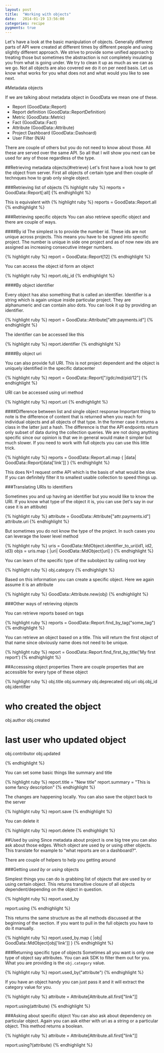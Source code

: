 ```yaml
---
layout: post
title:  "Working with objects"
date:   2014-01-19 13:56:00
categories: recipe
pygments: true
---
```


Let's have a look at the basic manipulation of objects. Generally different parts of API were created at different times by different people and using slightly different approach. We strive to provide some unified approach to treating those but sometimes the abstraction is not completely insulating you from what is going under. We try to clean it up as much as we can as we go. Not all objects are also covered we do it on per need basis. Let us know what works for you what does not and what would you like to see next.

#Metadata objects

If we are talking about metadata object in GoodData we mean one of these.
- Report (GoodData::Report)
- Report definition (GoodData::ReportDefinition)
- Metric (GoodData::Metric)
- Fact (GoodData::Fact)
- Attribute (GoodData::Attribute)
- Project Dashboard (GoodData::Dashoard)
- User Filter (N/A)

There are couple of others but you do not need to know about those. All these are served over the same API. So all that I will show you next can be used for any of those regardless of the type.

##Retrieving metadata objects{#retrieve}
Let's first have a look how to get the object from server. First all objects of certain type and then couple of technques how to grab only single object.

###Retrieving list of objects
{% highlight ruby %}
reports = GoodData::Report[:all]
{% endhighlight %}

This is equivalent with
{% highlight ruby %}
reports = GoodData::Report.all
{% endhighlight %}

###Retrieving specific objects
You can also retrieve specific object and there are couple of ways.

####By id
The simplest is to provide the number id. These ids are not unique across projects. This means you have to be signed into specific project. The number is unique in side one project and as of now new ids are assigned as increasing consecutive integer numbers.

{% highlight ruby %}
report = GoodData::Report[12]
{% endhighlight %}

You can access the object id form an object

{% highlight ruby %}
report.obj_id
{% endhighlight %}

####By object identifier

Every object has also something that is called an identifier. Identifier is a string which is again unique inside particular project. They are alphanumeric and can contain also dots. You can look it up by providing an identifier.

{% highlight ruby %}
report = GoodData::Attribute["attr.payments.id"]
{% endhighlight %}

The identifier can be accessed like this

{% highlight ruby %}
report.identifier
{% endhighlight %}

####By object uri

You can also provide full URI. This is not project dependent and the object is uniquely identified in the specific datacenter

{% highlight ruby %}
report = GoodData::Report["/gdc/md/pid/12"]
{% endhighlight %}

URI can be accessed using uri method

{% highlight ruby %}
report.uri
{% endhighlight %}

####Difference between list and single object response
Important thing to note is the difference of content that is returned when you reach for individual objects and all objects of that type. In the former case it returns a class in the latter just a hash. The difference is that the API endpoints return only subset of data during the collection queries. We are not doing anything specific since our opinion is that we in general would make it simpler but much slower. If you need to work with full objects you can use this little trick.

{% highlight ruby %}
reports = GoodData::Report.all.map { |data| GoodData::Report[data['link']] }
{% endhighlight %}

This does N+1 request onthe API which is the basis of what would be slow. If you can definitely filter it to smallest usable collection to speed things up.

###Translating URIs to identifiers

Sometimes you and up having an identifier but you would like to know the URI. If you know what type of the object it is, you can use (let's say in our case it is an attibute)

{% highlight ruby %}
attribute = GoodData::Attribute["attr.payments.id"]
attribute.uri
{% endhighlight %}

But sometimes you do not know the type of the project. In such cases you can leverage the lower level method

{% highlight ruby %}
uris = GoodData::MdObject.identifier_to_uri(id1, id2, id3)
objs = uris.map { |uri| GoodData::MdObject[uri] }
{% endhighlight %}

You can learn of the specific type of the subobject by calling root key

{% highlight ruby %}
obj.category
{% endhighlight %}

Based on this information you can create a specific object. Here we again assume it is an attribute

{% highlight ruby %}
GoodData::Attribute.new(obj)
{% endhighlight %}

###Other ways of retrieving objects

You can retrieve reports based on tags

{% highlight ruby %}
reports = GoodData::Report.find_by_tag("some_tag")
{% endhighlight %}

You can retrieve an object based on a title. This will return the first object of that name since obviously name does not need to be unique.

{% highlight ruby %}
report = GoodData::Report.find_first_by_title('My first report')
{% endhighlight %}

##Accesssing object properties
There are couple properties that are accessible for every type of these object

{% highlight ruby %}
obj.title
obj.summary
obj.deprecated
obj.uri
obj.obj_id
obj.identifier

# who created the object
obj.author
obj.created

# last user who updated object
obj.contributor
obj.updated

{% endhighlight %}

You can set some basic things like summary and title

{% highlight ruby %}
report.title = "New title"
report.summary = "This is some fancy description"
{% endhighlight %}

The changes are happening locally. You can also save the object back to the server

{% highlight ruby %}
report.save
{% endhighlight %}

You can delete it

{% highlight ruby %}
report.delete
{% endhighlight %}

##Used by using
Since metadata about project is one big tree you can also ask about those edges. Which object are used by or using other objects. This translate for example to "what reports are on a dashboard?".

There are couple of helpers to help you getting around

###Getting *used by* or *using* objects

Simplest things you can do is grabbing list of objects that are used by or using certain object. This returns transitive closure of all objects dependent/depending on the object in question.

{% highlight ruby %}
report.used_by

report.using
{% endhighlight %}

This returns the same structure as the all methods discussed at the beginning of the section. If you want to pull in the full objects you have to do it manually.

{% highlight ruby %}
report.used_by.map { |obj| GoodData::MdObject[obj['link']] }
{% endhighlight %}

###Returning specific type of objects
Sometimes all you want is only one type of object say attributes. You can ask SDK to filter them out for you. What you are providing is the `obj.category` value.

{% highlight ruby %}
report.used_by("attribute")
{% endhighlight %}

If you have an object handy you can just pass it and it will extract the category value for you.

{% highlight ruby %}
attribute = Attribute[Attribute.all.first["link"]]

report.using(attribute)
{% endhighlight %}

###Asking about specific object
You can also ask about dependency on particular object. Again you can ask either with uri as a string or a particular object. This method returns a boolean.

{% highlight ruby %}
attribute = Attribute[Attribute.all.first["link"]]

report.using?(attribute)
{% endhighlight %}